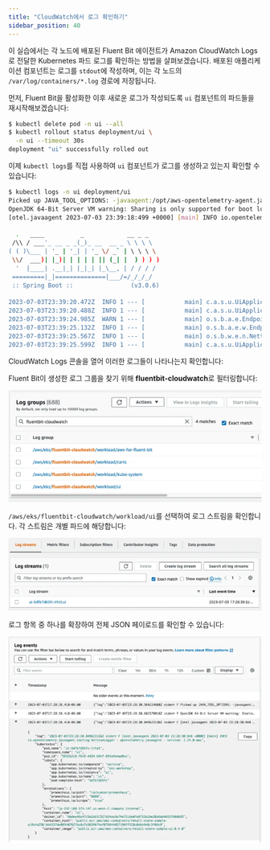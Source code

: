 ```yaml
---
title: "CloudWatch에서 로그 확인하기"
sidebar_position: 40
---
```


이 실습에서는 각 노드에 배포된 Fluent Bit 에이전트가 Amazon CloudWatch Logs로 전달한 Kubernetes 파드 로그를 확인하는 방법을 살펴보겠습니다. 배포된 애플리케이션 컴포넌트는 로그를 `stdout`에 작성하며, 이는 각 노드의 `/var/log/containers/*.log` 경로에 저장됩니다.

먼저, Fluent Bit을 활성화한 이후 새로운 로그가 작성되도록 `ui` 컴포넌트의 파드들을 재시작해보겠습니다:

```bash
$ kubectl delete pod -n ui --all
$ kubectl rollout status deployment/ui \
  -n ui --timeout 30s
deployment "ui" successfully rolled out
```

이제 `kubectl logs`를 직접 사용하여 `ui` 컴포넌트가 로그를 생성하고 있는지 확인할 수 있습니다:

```bash
$ kubectl logs -n ui deployment/ui
Picked up JAVA_TOOL_OPTIONS: -javaagent:/opt/aws-opentelemetry-agent.jar
OpenJDK 64-Bit Server VM warning: Sharing is only supported for boot loader classes because bootstrap classpath has been appended
[otel.javaagent 2023-07-03 23:39:18:499 +0000] [main] INFO io.opentelemetry.javaagent.tooling.VersionLogger - opentelemetry-javaagent - version: 1.24.0-aws

  .   ____          _            __ _ _
 /\\ / ___'_ __ _ _(_)_ __  __ _ \ \ \ \
( ( )\___ | '_ | '_| | '_ \/ _` | \ \ \ \
 \\/  ___)| |_)| | | | | || (_| |  ) ) ) )
  '  |____| .__|_| |_|_| |_\__, | / / / /
 =========|_|==============|___/=/_/_/_/
 :: Spring Boot ::                (v3.0.6)

2023-07-03T23:39:20.472Z  INFO 1 --- [           main] c.a.s.u.UiApplication                    : Starting UiApplication v0.0.1-SNAPSHOT using Java 17.0.7 with PID 1 (/app/app.jar started by appuser in /app)
2023-07-03T23:39:20.488Z  INFO 1 --- [           main] c.a.s.u.UiApplication                    : No active profile set, falling back to 1 default profile: "default"
2023-07-03T23:39:24.985Z  WARN 1 --- [           main] o.s.b.a.e.EndpointId                     : Endpoint ID 'fail-cart' contains invalid characters, please migrate to a valid format.
2023-07-03T23:39:25.132Z  INFO 1 --- [           main] o.s.b.a.e.w.EndpointLinksResolver        : Exposing 15 endpoint(s) beneath base path '/actuator'
2023-07-03T23:39:25.567Z  INFO 1 --- [           main] o.s.b.w.e.n.NettyWebServer               : Netty started on port 8080
2023-07-03T23:39:25.599Z  INFO 1 --- [           main] c.a.s.u.UiApplication                    : Started UiApplication in 5.877 seconds (process running for 7.361)
```

CloudWatch Logs 콘솔을 열어 이러한 로그들이 나타나는지 확인합니다:

<ConsoleButton url="https://console.aws.amazon.com/cloudwatch/home?#logsV2:log-groups" service="cloudwatch" label="Open CloudWatch console"/>

Fluent Bit이 생성한 로그 그룹을 찾기 위해 **fluentbit-cloudwatch**로 필터링합니다:

![CloudWatch Log Group](./assets/log-group.webp)

`/aws/eks/fluentbit-cloudwatch/workload/ui`를 선택하여 로그 스트림을 확인합니다. 각 스트림은 개별 파드에 해당합니다:

![CloudWatch Log Stream](./assets/log-streams.webp)

로그 항목 중 하나를 확장하여 전체 JSON 페이로드를 확인할 수 있습니다:

![Pod logs](./assets/logs.webp)